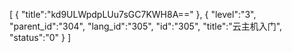 [
	{
		"title":"kd9ULWpdpLUu7sGC7KWH8A=="
	},
	{
		"level":"3",
		"parent_id":"304",
		"lang_id":"305",
		"id":"305",
		"title":"云主机入门",
		"status":"0"
	}
]